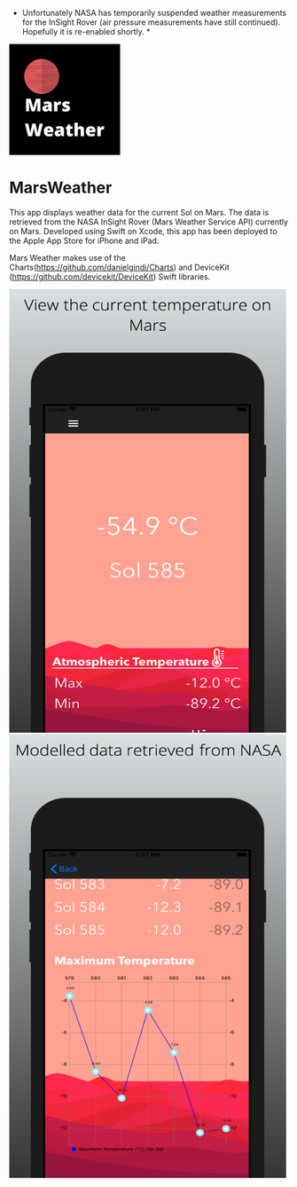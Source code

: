 * Unfortunately NASA has temporarily suspended weather measurements for the InSight Rover (air pressure measurements have still continued). Hopefully it is re-enabled shortly. * 

<img src="https://github.com/luke-gerschwitz/MarsWeather/blob/main/Images/logo.png" width="200" height="200">


# MarsWeather

This app displays weather data for the current Sol on Mars. The data is retrieved from the NASA InSight Rover (Mars Weather Service API) currently on Mars. Developed using Swift on Xcode, this app has been deployed to the Apple App Store for iPhone and iPad.

Mars Weather makes use of the Charts(https://github.com/danielgindi/Charts) and DeviceKit (https://github.com/devicekit/DeviceKit) Swift libraries. 

<img src="https://github.com/luke-gerschwitz/MarsWeather/blob/main/Images/screenshot_1.png" width="500" height="800">

<img src="https://github.com/luke-gerschwitz/MarsWeather/blob/main/Images/screenshot_2.png" width="500" height="800">
